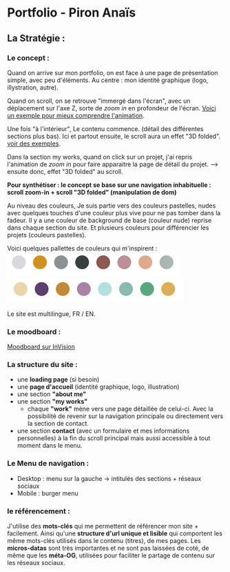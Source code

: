 # Portfolio - Piron Anaïs 

## La Stratégie : 

### Le concept : 

Quand on arrive sur mon portfolio, on est face à une page de présentation simple, avec peu d'éléments. Au centre : mon identité graphique (logo, illystration, autre).

Quand on scroll, on se retrouve "immergé dans l'écran", avec un déplacement sur l'axe Z, sorte de *zoom in* en profondeur de l'écran. [Voici un exemple pour mieux comprendre l'animation](https://rohitbind.com/invitation/). 

Une fois "à l'intérieur", Le contenu commence. (détail des différentes sections plus bas). Ici et partout ensuite, le scroll aura un effet "3D folded". [voir des exemples](https://tympanus.net/Tutorials/FoldingDOM/). 

Dans la section my works, quand on click sur un projet, j'ai repris l'animation de *zoom in* pour faire apparaitre la page de détail du projet. --> ensuite donc, effet "3D folded" au scroll. 

**Pour synthétiser : le concept se base sur une navigation inhabituelle : scroll zoom-in + scroll "3D folded" (manipulation de dom)** 


Au niveau des couleurs, Je suis partie vers des couleurs pastelles, nudes avec quelques touches d'une couleur plus vive pour ne pas tomber dans la fadeur. Il y a une couleur de background de base (couleur nude) reprise dans chaque section du site. Et plusieurs couleurs pour différencier les projets (couleurs pastelles). 

Voici quelques pallettes de couleurs qui m'inspirent : 
<img src="./img/pallette-couleur-1.png" alt="pallette de couleur 1">
<img src="./img/pallette-couleur-2.png" alt="pallette de couleur 2"> 


Le site est multilingue, FR / EN. 

### Le moodboard : 

[Moodboard sur InVision](https://anais863850.invisionapp.com/board/Portfolio-ck6bxhbey0frs19v4id0znkyg?v=6c%2BU8roKKgzPbqV5dHuFgA%3D%3D&linkshare=urlcopied)

### La structure du site : 

* une **loading page** (si besoin)
* une **page d'accueil** (identité graphique, logo, illustration)
* une section **"about me"**
* une section **"my works"**
    * chaque **"work"** mène vers une page détaillée de celui-ci. Avec la possibilité de revenir sur la navigation principale ou directement vers la section de contact. 
* une section **contact** (avec un formulaire et mes informations personnelles) à la fin du scroll principal mais aussi accessible à tout moment dans le menu.

### Le Menu de navigation : 

* Desktop : menu sur la gauche -> intitulés des sections + réseaux sociaux 
* Mobile : burger menu 

### le référencement : 

J'utilise des **mots-clés** qui me permettent de référencer mon site + facilement. Ainsi qu'une **structure d'url unique et lisible** qui comportent les même mots-clés utilisés dans le contenu (titres), de mes pages. Les **micros-datas** sont très importantes et ne sont pas laissées de coté, de même que les **méta-OG**, utilisées pour faciliter le partage de contenu sur les réseaux sociaux. 